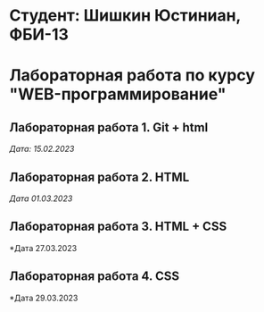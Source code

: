# Студент: Шишкин Юстиниан, ФБИ-13

# Лабораторная работа по курсу "WEB-программирование"

## Лабораторная работа 1. Git + html

*Дата: 15.02.2023*

## Лабораторная работа 2. HTML

*Дата 01.03.2023*


 ## Лабораторная работа 3. HTML + CSS

 *Дата 27.03.2023


 ## Лабораторная работа 4. CSS

 *Дата 29.03.2023